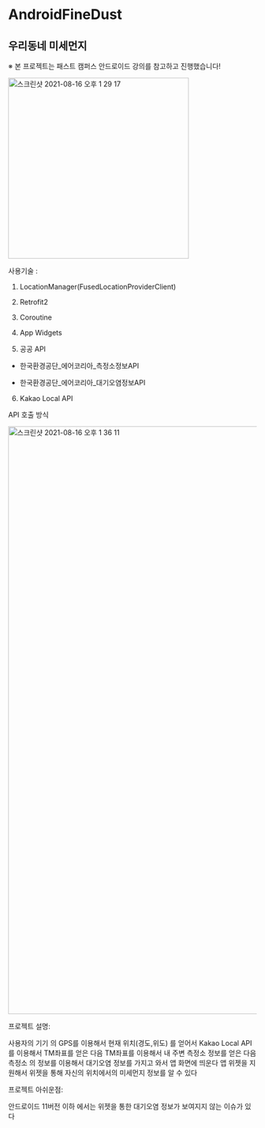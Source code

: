 # AndroidFineDust


## 우리동네 미세먼지
※ 본 프로젝트는 패스트 캠퍼스 안드로이드 강의를 참고하고 진행했습니다!

<img width="366" alt="스크린샷 2021-08-16 오후 1 29 17" src="https://user-images.githubusercontent.com/59818827/129527170-e194ce7e-ab4c-4008-8a66-a9ac70992064.png">

 
사용기술 : 
 
1. LocationManager(FusedLocationProviderClient)
 
2. Retrofit2
 
3. Coroutine 
 
4. App Widgets
 
5. 공공 API
 
+ 한국환경공단_에어코리아_측정소정보API

+ 한국환경공단_에어코리아_대기오염정보API

6. Kakao Local API
 
 
API 호출 방식
 
 
 <img width="1189" alt="스크린샷 2021-08-16 오후 1 36 11" src="https://user-images.githubusercontent.com/59818827/129514312-7181dd90-4ea8-4acc-991a-7e67745bec1c.png">


 
프로젝트 설명:
 
사용자의 기기 의 GPS를 이용해서 현재 위치(경도,위도) 를 얻어서 Kakao Local API를 이용해서 TM좌표를 얻은 다음 
TM좌표를 이용해서 내 주변 측정소 정보를 얻은 다음 측정소 의 정보를 이용해서 대기오염 정보를 가지고 와서 앱 화면에 띄운다
앱 위젯을 지원해서 위젯을 통해 자신의 위치에서의 미세먼지 정보를 알 수 있다
 
프로젝트 아쉬운점:
 
안드로이드 11버전 이하 에서는 위젯을 통한 대기오염 정보가 보여지지 않는 이슈가 있다 

